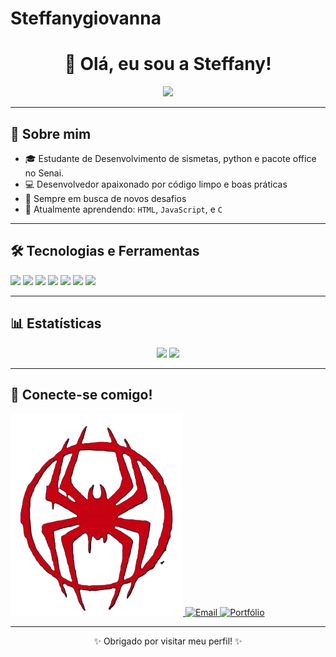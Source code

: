 # Steffanygiovanna

<h1 align="center">👋 Olá, eu sou a Steffany!</h1>

<p align="center">
  <img src="https://readme-typing-svg.herokuapp.com/?color=00F7FF&size=22&center=true&vCenter=true&lines=Estudante+de+desenvolvimento;Seja+bem+vindo;Qualquer+duvida+chama+😁!" />
</p>

---

## 🚀 Sobre mim

- 🎓 Estudante de Desenvolvimento de sismetas, python e pacote office no Senai.
- 💻 Desenvolvedor apaixonado por código limpo e boas práticas
- 🎯 Sempre em busca de novos desafios
- 🧠 Atualmente aprendendo: `HTML`, `JavaScript`, e `C`

---

## 🛠️ Tecnologias e Ferramentas

<div align="left">
  <img src="https://cdn.jsdelivr.net/gh/devicons/devicon/icons/javascript/javascript-original.svg" width="40" />
  <img src="https://cdn.jsdelivr.net/gh/devicons/devicon/icons/typescript/typescript-original.svg" width="40" />
  <img src="https://cdn.jsdelivr.net/gh/devicons/devicon/icons/react/react-original.svg" width="40" />
  <img src="https://cdn.jsdelivr.net/gh/devicons/devicon/icons/nodejs/nodejs-original.svg" width="40" />
  <img src="https://cdn.jsdelivr.net/gh/devicons/devicon/icons/python/python-original.svg" width="40" />
  <img src="https://cdn.jsdelivr.net/gh/devicons/devicon/icons/docker/docker-original.svg" width="40" />
  <img src="https://cdn.jsdelivr.net/gh/devicons/devicon/icons/git/git-original.svg" width="40" />
</div>

---

## 📊 Estatísticas

<div align="center">
  <img height="180em" src="https://github-readme-stats.vercel.app/api?username=SEU-USUARIO&show_icons=true&theme=tokyonight" />
  <img height="180em" src="https://github-readme-stats.vercel.app/api/top-langs/?username=SEU-USUARIO&layout=compact&theme=tokyonight" />
</div>

---

## 🤝 Conecte-se comigo!

<p align="left">
  <a href="https://www.instagram.com/im_teffyxhw/" target="_blank">
    <img alt="instagram" src="novoinstagram.png" />
  </a>
  <a href="mailto:steffanygiovannasouza@gmail.com">
    <img alt="Email" src="https://img.shields.io/badge/Gmail-red?style=for-the-badge&logo=gmail&logoColor=white" />
  </a>
  <a href="https://github.com/steffanygiovanna" target="_blank">
    <img alt="Portfólio" src="https://img.shields.io/badge/Portf%C3%B3lio-000?style=for-the-badge&logo=firefox&logoColor=white" />
  </a>
</p>

---

<p align="center">✨ Obrigado por visitar meu perfil! ✨</p>
